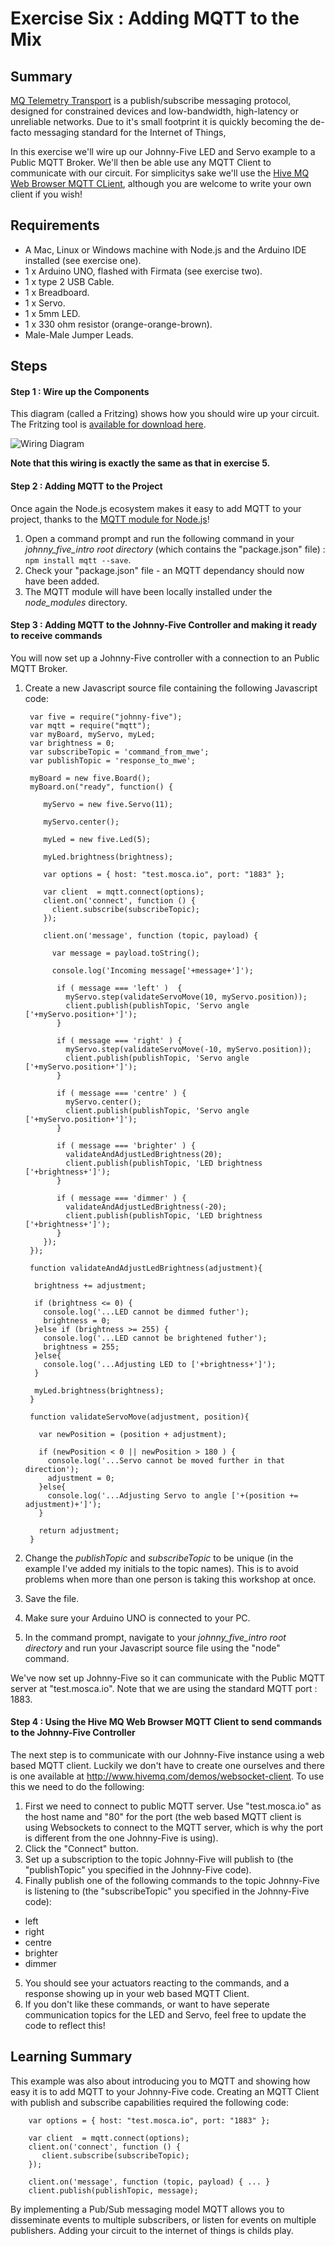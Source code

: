 # Exercise Six : Adding MQTT to the Mix #

## Summary ##

[MQ Telemetry Transport](http://mqtt.org) is a publish/subscribe messaging protocol, designed for constrained devices and low-bandwidth, high-latency or unreliable networks.  Due to it's small footprint it is quickly becoming the de-facto messaging standard for the Internet of Things,

In this exercise we'll wire up our Johnny-Five LED and Servo example to a Public MQTT Broker.  We'll then be able use any MQTT Client to communicate with our circuit.  For simplicitys sake we'll use the [Hive MQ Web Browser MQTT CLient](http://www.hivemq.com/demos/websocket-client/), although you are welcome to write your own client if you wish!

## Requirements ##

* A Mac, Linux or Windows machine with Node.js and the Arduino IDE installed (see exercise one).
* 1 x Arduino UNO, flashed with Firmata (see exercise two).
* 1 x type 2 USB Cable.
* 1 x Breadboard.
* 1 x Servo.
* 1 x 5mm LED.
* 1 x 330 ohm resistor (orange-orange-brown).
* Male-Male Jumper Leads.

## Steps ##

#### Step 1 : Wire up the Components ####

This diagram (called a Fritzing) shows how you should wire up your circuit.  The Fritzing tool is [available for download here](http://fritzing.org/download/).

![Wiring Diagram](https://github.com/markwest1972/johnny_five_intro/blob/master/fritzings/05_keyboard_led_and_servo.png)

**Note that this wiring is exactly the same as that in exercise 5.**

#### Step 2 : Adding MQTT to the Project ####

Once again the Node.js ecosystem makes it easy to add MQTT to your project, thanks to the [MQTT module for Node.js](https://www.npmjs.com/package/mqtt)!

1. Open a command prompt and run the following command in your *johnny_five_intro root directory* (which contains the "package.json" file) : `npm install mqtt --save`.
2. Check your "package.json" file - an MQTT dependancy should now have been added.
3. The MQTT module will have been locally installed under the _node_modules_ directory.

#### Step 3 : Adding MQTT to the Johnny-Five Controller and making it ready to receive commands ####

You will now set up a Johnny-Five controller with a connection to an Public MQTT Broker.

1. Create a new Javascript source file containing the following Javascript code:

        var five = require("johnny-five");
        var mqtt = require("mqtt");
        var myBoard, myServo, myLed;
        var brightness = 0;
        var subscribeTopic = 'command_from_mwe';
        var publishTopic = 'response_to_mwe';

        myBoard = new five.Board();
        myBoard.on("ready", function() {

           myServo = new five.Servo(11);

           myServo.center();

           myLed = new five.Led(5);

           myLed.brightness(brightness);

           var options = { host: "test.mosca.io", port: "1883" };

           var client  = mqtt.connect(options);
           client.on('connect', function () {
             client.subscribe(subscribeTopic);
           });

           client.on('message', function (topic, payload) {

             var message = payload.toString();

             console.log('Incoming message['+message+']');

              if ( message === 'left' )  {
                myServo.step(validateServoMove(10, myServo.position));
                client.publish(publishTopic, 'Servo angle ['+myServo.position+']');
              }

              if ( message === 'right' ) {
                myServo.step(validateServoMove(-10, myServo.position));
                client.publish(publishTopic, 'Servo angle ['+myServo.position+']');
              }

              if ( message === 'centre' ) {
                myServo.center();
                client.publish(publishTopic, 'Servo angle ['+myServo.position+']');
              }

              if ( message === 'brighter' ) {
                validateAndAdjustLedBrightness(20);
                client.publish(publishTopic, 'LED brightness ['+brightness+']');
              }

              if ( message === 'dimmer' ) {
                validateAndAdjustLedBrightness(-20);
                client.publish(publishTopic, 'LED brightness ['+brightness+']');
              }
           });
        });

        function validateAndAdjustLedBrightness(adjustment){

         brightness += adjustment;

         if (brightness <= 0) {
           console.log('...LED cannot be dimmed futher');
           brightness = 0;
         }else if (brightness >= 255) {
           console.log('...LED cannot be brightened futher');
           brightness = 255;
         }else{
           console.log('...Adjusting LED to ['+brightness+']');
         }

         myLed.brightness(brightness);
        }

        function validateServoMove(adjustment, position){

          var newPosition = (position + adjustment);

          if (newPosition < 0 || newPosition > 180 ) {
            console.log('...Servo cannot be moved further in that direction');
            adjustment = 0;
          }else{
            console.log('...Adjusting Servo to angle ['+(position += adjustment)+']');
          }

          return adjustment;
        }

3. Change the _publishTopic_ and _subscribeTopic_ to be unique (in the example I've added my initials to the topic names).  This is to avoid problems when more than one person is taking this workshop at once.
4. Save the file.
5. Make sure your Arduino UNO is connected to your PC.
6. In the command prompt, navigate to your *johnny_five_intro root directory* and run your Javascript source file using the "node" command.

We've now set up Johnny-Five so it can communicate with the Public MQTT server at "test.mosca.io". Note that we are using the standard MQTT port : 1883.

#### Step 4 : Using the Hive MQ Web Browser MQTT Client to send commands to the Johnny-Five Controller ####

The next step is to communicate with our Johnny-Five instance using a web based MQTT client.  Luckily we don't have to create one ourselves and there is one available at http://www.hivemq.com/demos/websocket-client.  To use this we need to do the following:

1. First we need to connect to public MQTT server.  Use "test.mosca.io" as the host name and "80" for the port (the web based MQTT client is using Websockets to connect to the MQTT server, which is why the port is different from the one Johnny-Five is using).
2. Click the "Connect" button.
3. Set up a subscription to the topic Johnny-Five will publish to (the "publishTopic" you specified in the Johnny-Five code).
4. Finally publish one of the following commands to the topic Johnny-Five is listening to (the "subscribeTopic" you specified in the Johnny-Five code):
  - left
  - right
  - centre
  - brighter
  - dimmer
5. You should see your actuators reacting to the commands, and a response showing up in your web based MQTT Client.
6. If you don't like these commands, or want to have seperate communication topics for the LED and Servo, feel free to update the code to reflect this!

## Learning Summary ##

This example was also about introducing you to MQTT and showing how easy it is to add MQTT to your Johnny-Five code.  Creating an MQTT Client with publish and subscribe capabilities required the following code:

        var options = { host: "test.mosca.io", port: "1883" };

        var client  = mqtt.connect(options);
        client.on('connect', function () {
           client.subscribe(subscribeTopic);
        });

        client.on('message', function (topic, payload) { ... }
        client.publish(publishTopic, message);

 By implementing a Pub/Sub messaging model MQTT allows you to disseminate events to multiple subscribers, or listen for events on multiple publishers.  Adding your circuit to the internet of things is childs play.
